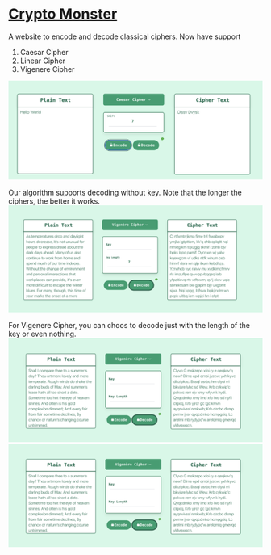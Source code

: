 # [Crypto Monster](http://cryptoomonster.com/)

A website to encode and decode classical ciphers. Now have support 
1. Caesar Cipher
2. Linear Cipher
3. Vigenere Cipher


![](media/st1.png)

Our algorithm supports decoding without key. Note that the longer the ciphers, the better it works. 
![](media/st3.png)

For Vigenere Cipher, you can choos to decode just with the length of the key or even nothing.
![](media/st4.png)
![](media/st4.png)
